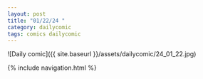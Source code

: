 ```yaml
---
layout: post
title: "01/22/24 "
category: dailycomic
tags: comics dailycomic
---
```

![Daily comic]({{ site.baseurl }}/assets/dailycomic/24_01_22.jpg)

{% include navigation.html %}

